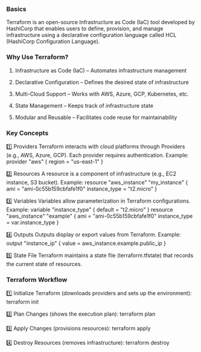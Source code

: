 ### Basics
Terraform is an open-source Infrastructure as Code (IaC) tool developed by HashiCorp that enables users to define, provision, and manage infrastructure using a declarative configuration language called HCL (HashiCorp Configuration Language).

### Why Use Terraform?

1. Infrastructure as Code (IaC) – Automates infrastructure management

2. Declarative Configuration – Defines the desired state of infrastructure

3. Multi-Cloud Support – Works with AWS, Azure, GCP, Kubernetes, etc.

4. State Management – Keeps track of infrastructure state

5. Modular and Reusable – Facilitates code reuse for maintainability

### Key Concepts

1️⃣ Providers
Terraform interacts with cloud platforms through Providers (e.g., AWS, Azure, GCP). Each provider requires authentication.
Example:
provider "aws" {
  region = "us-east-1"
}

2️⃣ Resources
A resource is a component of infrastructure (e.g., EC2 instance, S3 bucket).
Example:
resource "aws_instance" "my_instance" {
  ami           = "ami-0c55b159cbfafe1f0"
  instance_type = "t2.micro"
}

3️⃣ Variables
Variables allow parameterization in Terraform configurations.
Example:
variable "instance_type" {
  default = "t2.micro"
}
resource "aws_instance" "example" {
  ami           = "ami-0c55b159cbfafe1f0"
  instance_type = var.instance_type
}

4️⃣ Outputs
Outputs display or export values from Terraform.
Example:
output "instance_ip" {
  value = aws_instance.example.public_ip
}

5️⃣ State File
Terraform maintains a state file (terraform.tfstate) that records the current state of resources.

### Terraform Workflow

1️⃣ Initialize Terraform (downloads providers and sets up the environment):
terraform init

2️⃣ Plan Changes (shows the execution plan):
terraform plan

3️⃣ Apply Changes (provisions resources):
terraform apply

4️⃣ Destroy Resources (removes infrastructure):
terraform destroy
